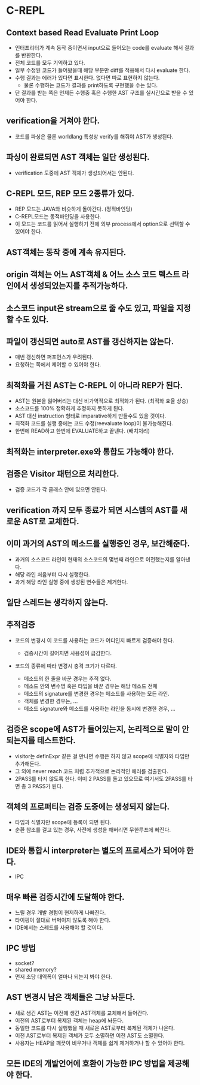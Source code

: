 # C-REPL

## Context based Read Evaluate Print Loop

* 인터프리터가 계속 동작 중이면서 input으로 들어오는 code를 evaluate 해서 결과를 반환한다.
* 전체 코드를 모두 기억하고 있다.
* 일부 수정된 코드가 들어왔을때 해당 부분만 diff를 적용해서 다시 evaluate 한다.
* 수행 결과는 에러가 있다면 표시한다. 없다면 따로 표현하지 않는다.
    * 물론 수행하는 코드가 결과를 print하도록 구현했을 수는 있다.
* 단 결과를 받는 쪽은 언제든 수행중 혹은 수행한 AST 구조를 실시간으로 받을 수 있어야 한다.

## verification을 거쳐야 한다.

* 코드를 파싱은 물론 worldlang 특성상 verify를 해줘야 AST가 생성된다.

## 파싱이 완료되면 AST 객체는 일단 생성된다.

* verification 도중에 AST 객체가 생성되어서는 안된다.

## C-REPL 모드, REP 모드 2종류가 있다.

* REP 모드는 JAVA와 비슷하게 돌아간다. (정적바인딩)
* C-REPL모드는 동적바인딩을 사용한다.
* 이 모드는 코드를 읽어서 실행하기 전에 외부 process에서 option으로 선택할 수 있어야 한다.

## AST객체는 동작 중에 계속 유지된다.

## origin 객체는 어느 AST객체 & 어느 소스 코드 텍스트 라인에서 생성되었는지를 추적가능하다.

## 소스코드 input은 stream으로 줄 수도 있고, 파일을 지정할 수도 있다.

## 파일이 갱신되면 auto로 AST를 갱신하지는 않는다.

* 매번 갱신하면 퍼포먼스가 우려된다.
* 요청하는 쪽에서 제어할 수 있어야 한다.

## 최적화를 거친 AST는 C-REPL 이 아니라 REP가 된다.

* AST는 원본을 잃어버리는 대신 비가역적으로 최적화가 된다. (최적화 효율 상승)
* 소스코드를 100% 정확하게 추정하지 못하게 된다.
* AST 대신 instruction 형태로 imparative하게 만들수도 있을 것이다.
* 최적화 코드를 실행 중에는 코드 수정(reevaluate loop)이 불가능해진다.
* 한번에 READ하고 한번에 EVALUATE하고 끝낸다. (배치처리)

## 최적화는 interpreter.exe와 통합도 가능해야 한다.

## 검증은 Visitor 패턴으로 처리한다.

* 검증 코드가 각 클래스 안에 있으면 안된다.

## verification 까지 모두 종료가 되면 시스템의 AST를 새로운 AST로 교체한다.

## 이미 과거의 AST의 메소드를 실행중인 경우, 보간해준다.

* 과거의 소스코드 라인이 현재의 소스코드의 몇번째 라인으로 이전했는지를 알아낸다.
* 해당 라인 처음부터 다시 실행한다.
* 과거 해당 라인 실행 중에 생성된 변수들은 제거한다.

## 일단 스레드는 생각하지 않는다.

## 추적검증

* 코드의 변경시 이 코드를 사용하는 코드가 어디인지 빠르게 검증해야 한다.
    * 검증시간이 길어지면 사용성이 급감한다.

* 코드의 종류에 따라 변경시 충격 크기가 다르다.
    * 메소드의 한 줄을 바꾼 경우는 추적 없다.
    * 메소드 안의 변수명 혹은 타입을 바꾼 경우는 해당 메소드 전체
    * 메소드의 signature를 변경한 경우는 메소드를 사용하는 모든 라인.
    * 객체를 변경한 경우는, ...
    * 메소드 signature와 메소드를 사용하는 라인을 동시에 변경한 경우, ...

## 검증은 scope에 AST가 들어있는지, 논리적으로 말이 안되는지를 테스트한다.

* visitor는 definExpr 같은 걸 만나면 수행은 하지 않고 scope에 식별자와 타입만 추가해둔다.
* 그 외에 never reach 코드 처럼 추가적으로 논리적인 에러를 검출한다.
* 2PASS를 타지 않도록 한다. 이미 2 PASS를 돌고 있으므로 여기서도 2PASS를 타면 총 3 PASS가 된다.

## 객체의 프로퍼티는 검증 도중에는 생성되지 않는다.

* 타입과 식별자만 scope에 등록이 되면 된다.
* 순환 참조를 걸고 있는 경우, 사전에 생성을 해버리면 무한루프에 빠진다.

## IDE와 통합시 interpreter는 별도의 프로세스가 되어야 한다.

* IPC

## 매우 빠른 검증시간에 도달해야 한다.

* 느릴 경우 개발 경험이 현저하게 나빠진다.
* 타이핑이 절대로 버벅이지 않도록 해야 한다.
* IDE에서는 스레드를 사용해야 할 것이다.

## IPC 방법

* socket?
* shared memory?
* 먼저 초당 대역폭이 얼마나 되는지 봐야 한다.

## AST 변경시 남은 객체들은 그냥 놔둔다.

* 새로 생긴 AST는 이전에 생긴 AST객체를 교체해서 들어간다.
* 이전의 AST로부터 복제된 객체는 heap에 놔둔다.
* 동일한 코드를 다시 실행했을 때 새로운 AST로부터 복제된 객체가 나온다.
* 이전 AST로부터 복제된 객체가 모두 소멸하면 이전 AST도 소멸한다.
* 사용자는 HEAP을 깨끗이 비우거나 객체를 쉽게 제거하거나 할 수 있어야 한다.

## 모든 IDE의 개발언어에 호환이 가능한 IPC 방법을 제공해야 한다.
